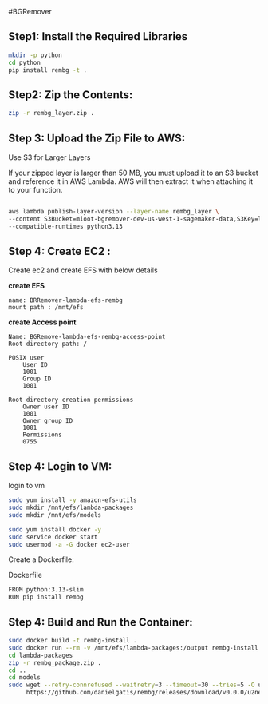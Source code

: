 #BGRemover

## Step1: Install the Required Libraries
````bash
mkdir -p python
cd python
pip install rembg -t .
````

## Step2: Zip the Contents:

````bash
zip -r rembg_layer.zip .
````

## Step 3: Upload the Zip File to AWS:
Use S3 for Larger Layers

If your zipped layer is larger than 50 MB, you must upload it to an S3 bucket and reference it in AWS Lambda.
AWS will then extract it when attaching it to your function.
 
````bash

aws lambda publish-layer-version --layer-name rembg_layer \
--content S3Bucket=mioot-bgremover-dev-us-west-1-sagemaker-data,S3Key=lambda/rembg_layer.zip \
--compatible-runtimes python3.13

````

## Step 4: Create EC2 :

Create ec2 and create EFS with below details

**create EFS**
````
name: BRRemover-lambda-efs-rembg 
mount path : /mnt/efs
````
**create Access point**
````
Name: BGRemove-lambda-efs-rembg-access-point
Root directory path: /

POSIX user
    User ID
    1001
    Group ID
    1001

Root directory creation permissions
    Owner user ID
    1001
    Owner group ID
    1001
    Permissions
    0755

````

## Step 4: Login to VM:
login to vm 

````bash
sudo yum install -y amazon-efs-utils
sudo mkdir /mnt/efs/lambda-packages
sudo mkdir /mnt/efs/models

sudo yum install docker -y
sudo service docker start
sudo usermod -a -G docker ec2-user
````
Create a Dockerfile:

Dockerfile
````bash
FROM python:3.13-slim
RUN pip install rembg
````
## Step 4: Build and Run the Container:

````bash
sudo docker build -t rembg-install .
sudo docker run --rm -v /mnt/efs/lambda-packages:/output rembg-install sh -c "cp -r /usr/local/lib/python3.13/site-packages/* /output"
cd lambda-packages
zip -r rembg_package.zip .
cd ..
cd models
sudo wget --retry-connrefused --waitretry=3 --timeout=30 --tries=5 -O u2net.onnx \
     https://github.com/danielgatis/rembg/releases/download/v0.0.0/u2net.onnx

````